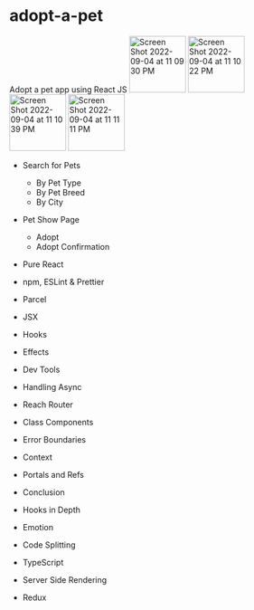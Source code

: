 # adopt-a-pet
Adopt a pet app using React JS
<img width="100" alt="Screen Shot 2022-09-04 at 11 09 30 PM" src="https://user-images.githubusercontent.com/13388651/188373772-489ed381-6737-44a7-85d1-ecf91fbd2ec9.png">
<img width="100" alt="Screen Shot 2022-09-04 at 11 10 22 PM" src="https://user-images.githubusercontent.com/13388651/188373936-4f7e9f15-186e-4c9a-b95c-1accbdf20bf0.png">
<img width="100" alt="Screen Shot 2022-09-04 at 11 10 39 PM" src="https://user-images.githubusercontent.com/13388651/188373948-c5e15539-bb73-4932-b30b-f64b5c298aa0.png">
<img width="100" alt="Screen Shot 2022-09-04 at 11 11 11 PM" src="https://user-images.githubusercontent.com/13388651/188373958-8048d40d-52ec-4954-855d-de514efd9027.png">

- Search for Pets
  - By Pet Type
  - By Pet Breed
  - By City
- Pet Show Page
  - Adopt
  - Adopt Confirmation


- Pure React
- npm, ESLint & Prettier
- Parcel
- JSX
- Hooks
- Effects
- Dev Tools
- Handling Async
- Reach Router
- Class Components
- Error Boundaries
- Context
- Portals and Refs
- Conclusion
- Hooks in Depth
- Emotion
- Code Splitting
- TypeScript
- Server Side Rendering
- Redux
